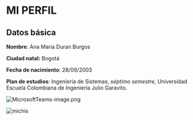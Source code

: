 # MI PERFIL

## Datos básica


**Nombre**: Ana Maria Duran Burgos

**Ciudad natal:** Bogotá

**Fecha de nacimiento**: 28/09/2003

**Plan de estudios**: Ingeniería de Sistemas, *séptimo semestre*, Universidad Escuela Colombiana de Ingeniería Julio Garavito.

![MicrosoftTeams-image.png](https://prod-files-secure.s3.us-west-2.amazonaws.com/361e7247-8ecb-4fff-a694-98c1bb51813e/2d66fe89-dc39-4e50-9d25-b362369c5dda/MicrosoftTeams-image.png)

![michis](https://media.ambito.com/p/e31ec80599101794839617073dc319e7/adjuntos/239/imagenes/040/456/0040456806/gatos-portadajpg.jpg)